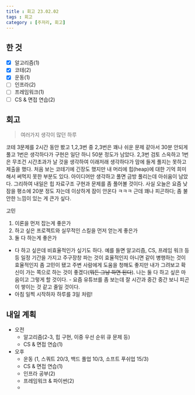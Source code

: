 ```yaml
---
title : 회고 23.02.02
tags : 회고
category : [주저리, 회고]
---
```


## 한 것
- [x] 알고리즘(1)
- [x] 코테(2)
- [x] 운동(1)
- [ ] 인프라(2)
- [ ] 프레임워크(1)
- [ ] CS & 면접 연습(2)

## 회고

> 여러가지 생각이 많던 하루

코테 3문제를 2시간 동안 봤고 1,2,3번 중 2,3번은 꽤나 쉬운 문제 같아서 30분 안되게 풀고 1번은 생각하다가 구현은 일단 하니 50분 정도가 남았다. 2,3번 검토 스윽하고 1번은 무조건 시간초과가 날 것을 생각하여 이래저래 생각하다가 맘에 들게 풀지는 못하고 제출을 했다. 처음 보는 코테기에 긴장도 했지만 내 머리에 힙(heap)에 대한 기억 희미해서 써먹지 못한 부분도 있다. 아이디어만 생각하고 풀면 금방 풀리는데 아쉬움이 남았다. 그리하여 내일은 힙 자료구조 구현과 문제를 좀 풀어볼 것이다.
사실 오늘은 요즘 낮잠을 평소에 20분 정도 자는데 이상하게 잠이 안온다 ㅋㅋㅋ 근데 꽤나 피곤하다; 좀 불안한 느낌이 있는 게 큰가 싶다.

고민

1. 이론을 먼저 잡는게 좋은가
2. 하고 싶은 프로젝트와 실무적인 스킬을 먼저 얻는게 좋은가
3. 둘 다 하는게 좋은가

- 다 하고 싶은데 비효율적인가 싶기도 하다. 예를 들면 알고리즘, CS, 프레임 워크 등등 일정 기간을 가지고 주구장창 파는 것이 효율적인지 아니면 같이 병행하는 것이 효율적인지 좀 고민이 됐고 주변 사람에게 도움을 청해도 좋지만 내가 그려보고 확신이 가는 쪽으로 하는 것이 좋겠다(~~뭐든 그냥 하면 된다~~). 나는 둘 다 하고 싶은 마음이고 그렇게 할 것이다. - 요즘 유튜브를 좀 보는데 잘 시간과 중간 중간 보니 피곤이 쌓이는 것 같고 줄일 것이다.
- 아침 일찍 시작하자 하루를 3일 처럼!



## 내일 계획
- 오전
    - 알고리즘(2-3, 힙 구현, 이중 우선 순위 큐 문제 등)
    - CS & 면접 연습(1)
- 오후
    - 운동 (1, 스쿼트 20/3, 백드 풀업 10/3, 소프트 푸쉬업 15/3)
    - CS & 면접 연습(1)
    - 인프라 공부(2)
    - 프레임워크 & 파이썬(2)
    -